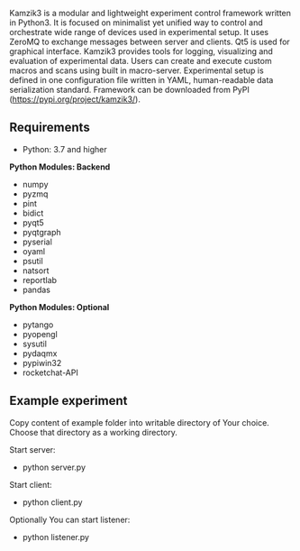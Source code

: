 Kamzik3 is a modular and lightweight experiment control framework written in Python3.
It is focused on minimalist yet unified way to control and orchestrate wide range of devices used in experimental setup.
It uses ZeroMQ to exchange messages between server and clients. Qt5 is used for graphical interface. 
Kamzik3 provides tools for logging, visualizing and evaluation of experimental data. Users can create and execute custom macros and scans using built in macro-server. 
Experimental setup is defined in one configuration file written in YAML, human-readable data serialization standard.
Framework can be downloaded from PyPI (https://pypi.org/project/kamzik3/).

Requirements
------------

  * Python: 3.7 and higher

  **Python Modules: Backend**

  * numpy
  * pyzmq
  * pint
  * bidict
  * pyqt5
  * pyqtgraph
  * pyserial
  * oyaml
  * psutil
  * natsort
  * reportlab
  * pandas

  **Python Modules: Optional**

  * pytango
  * pyopengl
  * sysutil
  * pydaqmx
  * pypiwin32
  * rocketchat-API

Example experiment
------------

Copy content of example folder into writable directory of Your choice.<br>
Choose that directory as a working directory.

Start server:
  * python server.py

Start client:
  * python client.py

Optionally You can start listener:
  * python listener.py
